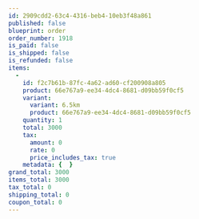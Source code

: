 ```yaml
---
id: 2909cdd2-63c4-4316-beb4-10eb3f48a861
published: false
blueprint: order
order_number: 1918
is_paid: false
is_shipped: false
is_refunded: false
items:
  -
    id: f2c7b61b-87fc-4a62-ad60-cf200908a805
    product: 66e767a9-ee34-4dc4-8681-d09bb59f0cf5
    variant:
      variant: 6.5km
      product: 66e767a9-ee34-4dc4-8681-d09bb59f0cf5
    quantity: 1
    total: 3000
    tax:
      amount: 0
      rate: 0
      price_includes_tax: true
    metadata: {  }
grand_total: 3000
items_total: 3000
tax_total: 0
shipping_total: 0
coupon_total: 0
---
```

